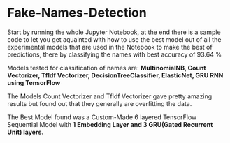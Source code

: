 # Fake-Names-Detection

Start by running the whole Jupyter Notebook, at the end there is a sample code to let you get aquainted with how to use the best model out of all the experimental models that are used in the Notebook to make the best of predictions, there by classifying the names with best accuracy of 93.64 %

Models tested for classification of names are: **MultinomialNB, Count Vectorizer, TfIdf Vectorizer, DecisionTreeClassifier, ElasticNet, GRU RNN using TensorFlow**

The Models Count Vectorizer and TfIdf Vectorizer gave pretty amazing results but found out that they generally are overfitting the data.

The Best Model found was a Custom-Made 6 layered TensorFlow Sequential Model with **1 Embedding Layer and 3 GRU(Gated Recurrent Unit) layers.**
